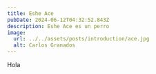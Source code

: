 ```yaml
---
title: Eshe Ace
pubDate: 2024-06-12T04:32:52.843Z
description: Eshe Ace es un perro
image:
  url: ../../assets/posts/introduction/ace.jpg
  alt: Carlos Granados
---
```


Hola
